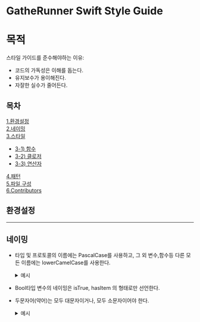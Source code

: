 GatheRunner Swift Style Guide 
=============
# 목적
스타일 가이드를 준수해야하는 이유:
+ 코드의 가독성은 이해를 돕는다.
+ 유지보수가 용이해진다.
+ 자잘한 실수가 줄어든다.   

## 목차
[1.환경설정](#환경설정)   
[2.네이밍](#네이밍)   
[3.스타일](#스타일)
  - [3-1) 함수](#함수)   
  - [3-2) 클로저](#클로저)   
  - [3-3) 연산자](#연산자) 
    
[4.패턴](#패턴)   
[5.파일 구성](#파일-구성)   
[6.Contributors](#Contributors)   

## 환경설정    
* * *

## 네이밍    
+ 타입 및 프로토콜의 이름에는 PascalCase를 사용하고, 그 외 변수,함수등 다른 모든 이름에는 lowerCamelCase를 사용한다.      

  <details>
  <summary>예시</summary>
  <pre>
  <code>
  protocol Item {
    // ...
  }

  class ChildItem: Item {

    enum ItemType {
      // ...
      }

    var target: [Members] = []
    static let worldName: String = "Earth"

    func addList(_ item: Spaceship) {
      // ...
     }
  }

  let myFleet = SpaceFleet()
  </code>
  </pre>
  </details>  
 
+ Bool타입 변수의 네이밍은 isTrue, hasItem 의 형태로만 선언한다.    
+ 두문자어(약어)는 모두 대문자이거나, 모두 소문자이어야 한다.

  <details>
  <summary>예시</summary>
  
  <pre>
  <code>
  // WRONG
  class UrlValidator {
  func isValidUrl(_ URL: URL) -> Bool {
  // ...
    }
  }

  // RIGHT
  class URLValidator {
  func isValidURL(_ url: URL) -> Bool {
    // ...
     }
   }
  
  </pre>
  </code>
  </details>  
          

 













